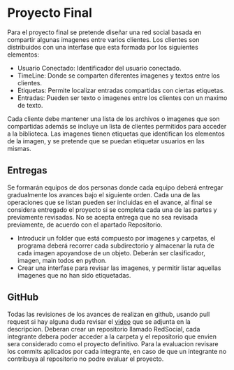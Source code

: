 # Proyecto Final

Para el proyecto final se pretende diseñar una red social basada en compartir algunas imagenes entre varios clientes. Los clientes son distribuidos con una interfase que esta formada por los siguientes elementos:
* Usuario Conectado: Identificador del usuario conectado.
* TimeLine: Donde se comparten diferentes imagenes y textos entre los clientes.
* Etiquetas: Permite localizar entradas compartidas con ciertas etiquetas.
* Entradas: Pueden ser texto o imagenes entre los clientes con un maximo de texto.

Cada cliente debe mantener una lista de los archivos o imagenes que son compartidas además se incluye un lista de clientes permitidos para acceder a la biblioteca.
Las imagenes tienen etiquetas que identifican los elementos de la imagen, y se pretende que se puedan etiquetar usuarios en las mismas.

## Entregas

Se formarán equipos de dos personas donde cada equipo deberá entregar gradualmente los avances bajo el siguiente orden. Cada una de las operaciones que se listan pueden ser incluidas en el avance, al final se considera entregado el proyecto si se completa cada una de las partes y previamente revisadas. No se acepta entrega que no sea revisada previamente, de acuerdo con el apartado Repositorio.

*  Introducir un folder que está compuesto por imagenes y carpetas, el programa deberá recorrer cada subdirectorio y almacenar la ruta de cada imagen apoyandose de un objeto. Deberán ser clasificador, imagen, main todos en python.
*  Crear una interfase para revisar las imagenes, y permitir listar aquellas imagenes que no han sido etiquetadas.

## GitHub

Todas las revisiones de los avances de realizan en github, usando pull request si hay alguna duda  revisar el [video][516917d1] que se adjunta en la descripcion.
Deberan crear un repositorio llamado RedSocial, cada integrante debera poder acceder a la carpeta y el repositorio que envien sera considerado como el proyecto definitivo.
Para la evaluacion revisare los commits aplicados por cada integrante, en caso de que un integrante no contribuya al repositorio no podre evaluar el proyecto.

  [516917d1]: https://youtu.be/ZiXx7acOmy4 "Tutorial de Pull Request"
